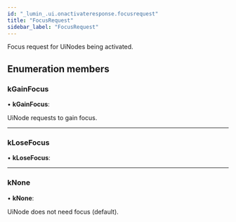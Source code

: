 ```yaml
---
id: "_lumin_.ui.onactivateresponse.focusrequest"
title: "FocusRequest"
sidebar_label: "FocusRequest"
---
```


Focus request for UiNodes being activated.

## Enumeration members

###  kGainFocus

• **kGainFocus**:

UiNode requests to gain focus.

___

###  kLoseFocus

• **kLoseFocus**:

___

###  kNone

• **kNone**:

UiNode does not need focus (default).
